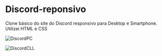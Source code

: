 # Discord-reponsivo
Clone básico do site do Discord responsivo para Desktop e Smartphone.
Utilizei HTML e CSS

![DiscordPC](https://github.com/isabela-rodriguesch/Discord-reponsivo/assets/130769029/7e870273-0a48-409b-ba69-463dfe69368b)

![DiscordCLL](https://github.com/isabela-rodriguesch/Discord-reponsivo/assets/130769029/e39381cb-a696-4ec4-b3fd-72fbe6ccffdd)

